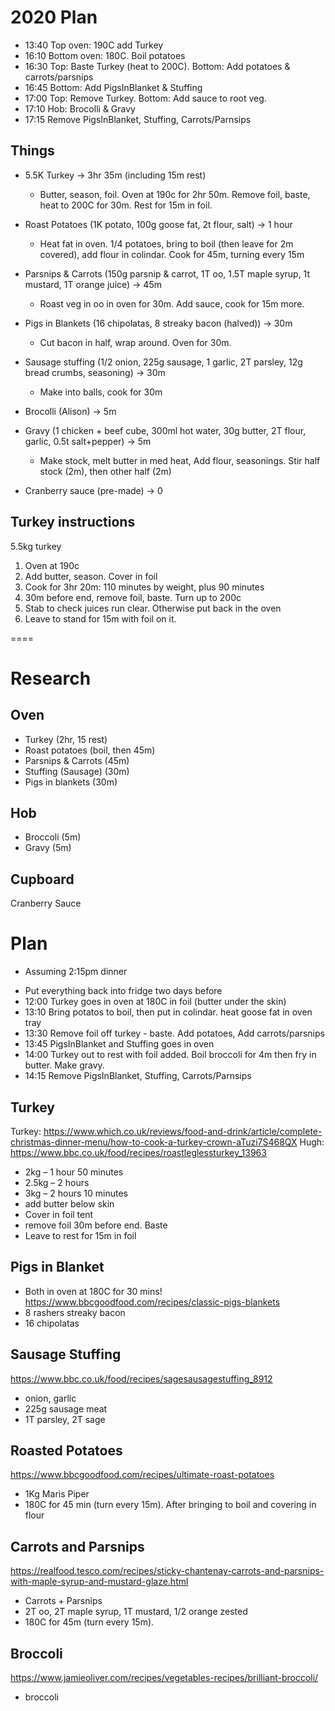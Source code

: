 # 2020 Plan

* 13:40 Top oven: 190C add Turkey
* 16:10 Bottom oven: 180C. Boil potatoes
* 16:30 Top: Baste Turkey (heat to 200C). Bottom: Add potatoes & carrots/parsnips
* 16:45 Bottom: Add PigsInBlanket & Stuffing
* 17:00 Top: Remove Turkey. Bottom: Add sauce to root veg. 
* 17:10 Hob: Brocolli & Gravy
* 17:15 Remove PigsInBlanket, Stuffing, Carrots/Parnsips

## Things

 * 5.5K Turkey -> 3hr 35m (including 15m rest)
   * Butter, season, foil. Oven at 190c for 2hr 50m. Remove foil, baste, heat to 200C for 30m. Rest for 15m in foil. 
 
 * Roast Potatoes (1K potato, 100g goose fat, 2t flour, salt) -> 1 hour
   * Heat fat in oven. 1/4 potatoes, bring to boil (then leave for 2m covered), add flour in colindar. Cook for 45m, turning every 15m
 * Parsnips & Carrots (150g parsnip & carrot, 1T oo, 1.5T maple syrup, 1t mustard, 1T orange juice) -> 45m
   * Roast veg in oo in oven for 30m. Add sauce, cook for 15m more.
 
 * Pigs in Blankets (16 chipolatas, 8 streaky bacon (halved)) -> 30m
   * Cut bacon in half, wrap around. Oven for 30m.
 * Sausage stuffing (1/2 onion, 225g sausage, 1 garlic, 2T parsley, 12g bread crumbs, seasoning) -> 30m
   * Make into balls, cook for 30m
 
 * Brocolli (Alison) -> 5m
 * Gravy (1 chicken + beef cube, 300ml hot water, 30g butter, 2T flour, garlic, 0.5t salt+pepper) -> 5m
   * Make stock, melt butter in med heat, Add flour, seasonings. Stir half stock (2m), then other half (2m)
 * Cranberry sauce (pre-made) -> 0

## Turkey instructions

5.5kg turkey

1. Oven at 190c
2. Add butter, season. Cover in foil
3. Cook for 3hr 20m: 110 minutes by weight, plus 90 minutes
4. 30m before end, remove foil, baste. Turn up to 200c
5. Stab to check juices run clear. Otherwise put back in the oven
6. Leave to stand for 15m with foil on it.

====

# Research

## Oven

* Turkey (2hr, 15 rest)
* Roast potatoes (boil, then 45m)
* Parsnips & Carrots (45m)
* Stuffing (Sausage) (30m)
* Pigs in blankets (30m)

## Hob

* Broccoli (5m)
* Gravy (5m)

## Cupboard

Cranberry Sauce

# Plan

- Assuming 2:15pm dinner

* Put everything back into fridge two days before
* 12:00 Turkey goes in oven at 180C in foil (butter under the skin)
* 13:10 Bring potatos to boil, then put in colindar. heat goose fat in oven tray
* 13:30 Remove foil off turkey - baste. Add potatoes, Add carrots/parsnips
* 13:45 PigsInBlanket and Stuffing goes in oven
* 14:00 Turkey out to rest with foil added. Boil broccoli for 4m then fry in butter. Make gravy.
* 14:15 Remove PigsInBlanket, Stuffing, Carrots/Parnsips


## Turkey

Turkey: https://www.which.co.uk/reviews/food-and-drink/article/complete-christmas-dinner-menu/how-to-cook-a-turkey-crown-aTuzi7S468QX
Hugh: https://www.bbc.co.uk/food/recipes/roastleglessturkey_13963
* 2kg – 1 hour 50 minutes
* 2.5kg – 2 hours
* 3kg – 2 hours 10 minutes
* add butter below skin
* Cover in foil tent
* remove foil 30m before end. Baste
* Leave to rest for 15m in foil

## Pigs in Blanket

* Both in oven at 180C for 30 mins!
https://www.bbcgoodfood.com/recipes/classic-pigs-blankets
* 8 rashers streaky bacon
* 16 chipolatas

## Sausage Stuffing

https://www.bbc.co.uk/food/recipes/sagesausagestuffing_8912
* onion, garlic
* 225g sausage meat
* 1T parsley, 2T sage

## Roasted Potatoes

https://www.bbcgoodfood.com/recipes/ultimate-roast-potatoes
* 1Kg Maris Piper
* 180C for 45 min (turn every 15m). After bringing to boil and covering in flour

## Carrots and Parsnips

https://realfood.tesco.com/recipes/sticky-chantenay-carrots-and-parsnips-with-maple-syrup-and-mustard-glaze.html
* Carrots + Parsnips
* 2T oo, 2T maple syrup, 1T mustard, 1/2 orange zested
* 180C for 45m (turn every 15m).

## Broccoli

https://www.jamieoliver.com/recipes/vegetables-recipes/brilliant-broccoli/
* broccoli
